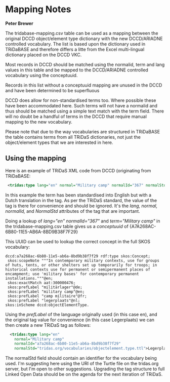 # Mapping Notes
**Peter Brewer**

 The tridabase-mapping.csv table can be used as a mapping between the original DCCD object/element type
 dictionary with the new DCCD/ARIADNE controlled vocabulary.  The list is based upon the 
 dictionary used in TRiDaBASE and therefore differs a litte from the Excel multi-lingual dictionary
 placed on the DCCD VKC. 

 Most records in DCCD should be matched using the normalid, term and lang values in this table 
 and be mapped to the DCCD/ARIADNE controlled vocabulary using the conceptuuid.

 Records in this list without a conceptuuid mapping are unused in the DCCD and have been determined to be
 superfluous 

 DCCD does allow for non-standardised terms too.  Where possible these have been accommodated here.
 Such terms will not have a normalid and thus should be matched using a simple text match with the term
 field. There will no doubt be a handful of terms in the DCCD that require manual mapping to the new 
 vocabulary.
 
 Please note that due to the way vocabularies are structured in TRiDaBASE the table contains terms from 
 all TRiDaS dictionaries, not just the object/element types that we are interested in here.
 
## Using the mapping
 
Here is an example of TRiDaS XML code from DCCD (originating from TRiDaBASE:
 ```xml
  <tridas:type lang="en" normal="Military camp" normalId="367" normalStd="DCCD">Legerplaats</tridas:type>
 ```
 
In this example the term has been standardised into English but with a Dutch translation in the tag.  As per the TRiDaS standard, the value of the tag is there for convenience and should be ignored.  It's the *lang, normal, normalId,* and *NormalStd* attributes of the tag that are important.  
 
Doing a lookup of *lang="en" normalId="367"* and *term="Military camp"* in the tridabase-mapping.csv table gives us a *conceptuuid* of {A7A268AC-6B80-11E5-AB6A-8BD9B38F7F29}
 
This UUID can be used to lookup the correct concept in the full SKOS vocabulary:
 
 ```skos
 dccd:a7a268ac-6b80-11e5-ab6a-8bd9b38f7f29 rdf:type skos:Concept;
  skos:scopeNote """In contemporary military contexts, use for groups of huts, tents, or other shelters set up temporarily for troops; in historical contexts use for permanent or semipermanent places of encampment; use 'military bases' for contemporary permanent installations."""@en;
  skos:exactMatch aat:300000476;
  skos:prefLabel "militärlager"@de;
  skos:prefLabel "military camp"@en;
  skos:prefLabel "camp militaire"@fr;
  skos:prefLabel "legerplaats"@nl;
skos:inScheme dccd:objectElementType.
```

Using the *prefLabel* of the language originally used (in this case en), and the original tag value for convenience (in this case Legerplaats) we can then create a new TRiDaS tag as follows:

```xml
  <tridas:type lang="en" 
    normal="Military camp" 
    normalId="a7a268ac-6b80-11e5-ab6a-8bd9b38f7f29" 
    normalStd="tridas.org/vocabularies/objectelement.type.ttl">Legerplaats</tridas:type>
```  
The normalStd field should contain an identifier for the vocabulary being used.  I'm suggesting here using the URI of the Turtle file on the tridas.org server, but I'm open to other suggestions.  Upgrading the tag structure to full Linked Open Data should be on the agenda for the next iteration of TRiDaS.
  


 
 
